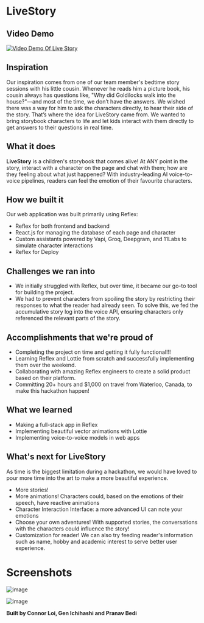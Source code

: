 # LiveStory


## Video Demo
[![Video Demo Of Live Story](https://img.youtube.com/vi/E7Z3YmKI0LI/0.jpg)](https://www.youtube.com/watch?v=E7Z3YmKI0LI)


## Inspiration
Our inspiration comes from one of our team member's bedtime story sessions with his little cousin. Whenever he reads him a picture book, his cousin always has questions like, "Why did Goldilocks walk into the house?"—and most of the time, we don’t have the answers. We wished there was a way for him to ask the characters directly, to hear their side of the story. That’s where the idea for LiveStory came from. We wanted to bring storybook characters to life and let kids interact with them directly to get answers to their questions in real time.

## What it does
**LiveStory** is a children's storybook that comes alive! At ANY point in the story, interact with a character on the page and chat with them; how are they feeling about what just happened? With industry-leading AI voice-to-voice pipelines, readers can feel the emotion of their favourite characters.

## How we built it
Our web application was built primarily using Reflex:
- Reflex for both frontend and backend
- React.js for managing the database of each page and character
- Custom assistants powered by Vapi, Groq, Deepgram, and 11Labs to simulate character interactions
- Reflex for Deploy


## Challenges we ran into

- We initially struggled with Reflex, but over time, it became our go-to tool for building the project.
- We had to prevent characters from spoiling the story by restricting their responses to what the reader had already seen. To solve this, we fed the accumulative story log into the voice API, ensuring characters only referenced the relevant parts of the story.

## Accomplishments that we're proud of

- Completing the project on time and getting it fully functional!!!
- Learning Reflex and Lottie from scratch and successfully implementing them over the weekend.
- Collaborating with amazing Reflex engineers to create a solid product based on their platform.
- Committing 20+ hours and $1,000 on travel from Waterloo, Canada, to make this hackathon happen!

## What we learned
- Making a full-stack app in Reflex
- Implementing beautiful vector animations with Lottie
- Implementing voice-to-voice models in web apps

## What's next for LiveStory

As time is the biggest limitation during a hackathon, we would have loved to pour more time into the art to make a more beautiful experience.

- More stories!
- More animations! Characters could, based on the emotions of their speech, have reactive animations
- Character Interaction Interface: a more advanced UI can note your emotions
- Choose your own adventures! With supported stories, the conversations with the characters could influence the story!
- Customization for reader! We can also try feeding reader's information such as name, hobby and academic interest to serve better user experience.


# Screenshots

![image](https://github.com/user-attachments/assets/7490cda9-6bf6-4014-a827-05d235bc6c36)

![image](https://github.com/user-attachments/assets/1db5c46d-37ce-4b71-818e-8d2da4d7a3f3)



**Built by Connor Loi, Gen Ichihashi and Pranav Bedi**



